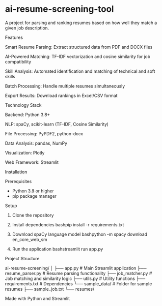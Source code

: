 # ai-resume-screening-tool
A project for parsing and ranking resumes based on how well they match a given job description. 

Features

Smart Resume Parsing: Extract structured data from PDF and DOCX files

AI-Powered Matching: TF-IDF vectorization and cosine similarity for job compatibility

Skill Analysis: Automated identification and matching of technical and soft skills

Batch Processing: Handle multiple resumes simultaneously

Export Results: Download rankings in Excel/CSV format


Technology Stack

Backend: Python 3.8+

NLP: spaCy, scikit-learn (TF-IDF, Cosine Similarity)

File Processing: PyPDF2, python-docx

Data Analysis: pandas, NumPy

Visualization: Plotly

Web Framework: Streamlit

Installation

Prerequisites
- Python 3.8 or higher
- pip package manager

Setup

1. Clone the repository

2. Install dependencies
   bashpip install -r requirements.txt

3. Download spaCy language model
   bashpython -m spacy download en_core_web_sm

4. Run the application
   bashstreamlit run app.py

Project Structure

ai-resume-screening/
│
├── app.py                 # Main Streamlit application
├── resume_parser.py       # Resume parsing functionality
├── job_matcher.py         # Job matching and similarity logic
├── utils.py              # Utility functions
├── requirements.txt      # Dependencies
└── sample_data/          # Folder for sample resumes
    ├── sample_job.txt
    └── resumes/

Made with Python and Streamlit
